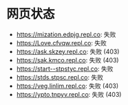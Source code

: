 # 网页状态
- https://mization.edpjg.repl.co: 失败
- https://Love.cfvqw.repl.co: 失败
- https://ask.skzey.repl.co: 失败 (403)
- https://sak.kmco.repl.co: 失败 (403)
- https://start--stpstyc.repl.co: 失败
- https://stds.stpsc.repl.co: 失败
- https://veg.linlim.repl.co: 失败 (403)
- https://ypto.tnpyv.repl.co: 失败 (403)
